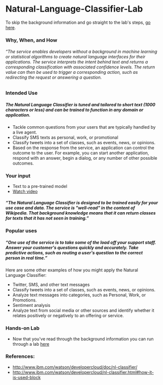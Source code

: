 # Natural-Language-Classifier-Lab

To skip the background information and go straight to the lab's steps, [go here](./lab.md).

### Why, When, and How
###### “The service enables developers without a background in machine learning or statistical algorithms to create natural language interfaces for their applications. The service interprets the intent behind text and returns a corresponding classification with associated confidence levels. The return value can then be used to trigger a corresponding action, such as redirecting the request or answering a question.

### Intended Use
##### The Natural Language Classifier is tuned and tailored to short text (1000 characters or less) and can be trained to function in any domain or application.
*	Tackle common questions from your users that are typically handled by a live agent.
*	Classify SMS texts as personal, work, or promotional
*	Classify tweets into a set of classes, such as events, news, or opinions.
*	Based on the response from the service, an application can control the outcome to the user. For example, you can start another application, respond with an answer, begin a dialog, or any number of other possible outcomes.

### Your input
*	Text to a pre-trained model
* [Watch video](https://youtu.be/h1ZiUIvYdD8)

##### “The Natural Language Classifier is designed to be trained easily for your use case and data. The service is "well-read" in the content of Wikipedia. That background knowledge means that it can return classes for texts that it has not seen in training.”

### Popular uses
##### “One use of the service is to take some of the load off your support staff. Answer your customer's questions quickly and accurately. Take predictive actions, such as routing a user's question to the correct person in real time.”

Here are some other examples of how you might apply the Natural Language Classifier:
*	Twitter, SMS, and other text messages
*	Classify tweets into a set of classes, such as events, news, or opinions.
*	Analyze text messages into categories, such as Personal, Work, or Promotions.
*	Sentiment analysis
*	Analyze text from social media or other sources and identify whether it relates positively or negatively to an offering or service.

### Hands-on Lab
* Now that you've read through the background information you can run through a lab [here](./lab.md)

### References:
* http://www.ibm.com/watson/developercloud/doc/nl-classifier/
* http://www.ibm.com/watson/developercloud/nl-classifier.html#how-it-is-used-block

